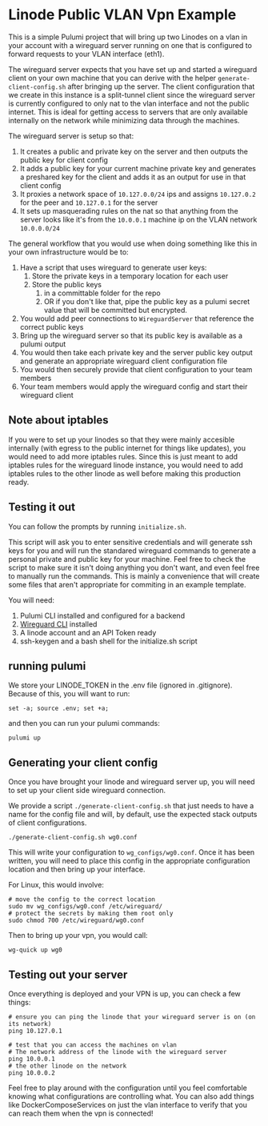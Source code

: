 # Linode Public VLAN Vpn Example

This is a simple Pulumi project that will bring up two Linodes on a vlan in your account with a wireguard server
running on one that is configured to forward requests to your VLAN interface (eth1).

The wireguard server expects that you have set up and started a wireguard client on your own machine
that you can derive with the helper `generate-client-config.sh` after bringing up the server.  The client
configuration that we create in this instance is a split-tunnel client since the wireguard server is currently
configured to only nat to the vlan interface and not the public internet.  This is ideal for getting access to
servers that are only available internally on the network while minimizing data through the machines.

The wireguard server is setup so that:

1. It creates a public and private key on the server and then outputs the public key for client config
2. It adds a public key for your current machine private key and generates a preshared key for the client
   and adds it as an output for use in that client config
3. It proxies a network space of `10.127.0.0/24` ips and assigns `10.127.0.2` for the peer and 
   `10.127.0.1` for the server
4. It sets up masquerading rules on the nat so that anything from the server looks like it's from
   the `10.0.0.1` machine ip on the VLAN network `10.0.0.0/24`

The general workflow that you would use when doing something like this in your own infrastructure
would be to:

1. Have a script that uses wireguard to generate user keys:
   1. Store the private keys in a temporary location for each user
   2. Store the public keys 
      1. in a committable folder for the repo
      2. OR if you don't like that, pipe the public key as a pulumi secret value that will be committed
      but encrypted.
2. You would add peer connections to `WireguardServer` that reference the correct public keys
3. Bring up the wireguard server so that its public key is available as a pulumi output
4. You would then take each private key and the server public key output and generate an appropriate wireguard client configuration file
5. You would then securely provide that client configuration to your team members
6. Your team members would apply the wireguard config and start their wireguard client

## Note about iptables

If you were to set up your linodes so that they were mainly accesible internally (with egress to the public internet
for things like updates), you would need to add more iptables rules. Since this is just meant to add iptables rules for
the wireguard linode instance, you would need to add iptables rules to the other linode as well before making this production
ready.

## Testing it out

You can follow the prompts by running `initialize.sh`.

This script will ask you to enter sensitive credentials and will generate ssh keys for you and will run
the standared wireguard commands to generate a personal private and public key for your machine. 
Feel free to check the script to make sure it isn't doing anything you don't want,
and even feel free to manually run the commands.  This is mainly
a convenience that will create some files that aren't appropriate for commiting in an example template.

You will need:

1. Pulumi CLI installed and configured for a backend
2. [Wireguard CLI](https://www.wireguard.com/install/) installed
3. A linode account and an API Token ready
4. ssh-keygen and a bash shell for the initialize.sh script

## running pulumi

We store your LINODE_TOKEN in the .env file (ignored in .gitignore).  Because of this, you will want to run:

```shell
set -a; source .env; set +a;
```

and then you can run your pulumi commands:

```shell
pulumi up
```

## Generating your client config

Once you have brought your linode and wireguard server up, you will need to set up your client side
wireguard connection.

We provide a script `./generate-client-config.sh` that just needs to have a name for the config file
and will, by default, use the expected stack outputs of client configurations.

```shell
./generate-client-config.sh wg0.conf
```

This will write your configuration to `wg_configs/wg0.conf`.  Once it has been written, you will need to
place this config in the appropriate configuration location and then bring up your interface.

For Linux, this would involve:

```shell
# move the config to the correct location
sudo mv wg_configs/wg0.conf /etc/wireguard/
# protect the secrets by making them root only
sudo chmod 700 /etc/wireguard/wg0.conf
```

Then to bring up your vpn, you would call: 

```shell
wg-quick up wg0
```

## Testing out your server

Once everything is deployed and your VPN is up, you can check a few things:

```shell
# ensure you can ping the linode that your wireguard server is on (on its network)
ping 10.127.0.1

# test that you can access the machines on vlan
# The network address of the linode with the wireguard server
ping 10.0.0.1
# the other linode on the network
ping 10.0.0.2
```

Feel free to play around with the configuration until you feel comfortable knowing what configurations are controlling what.
You can also add things like DockerComposeServices on just the vlan interface to verify that you can reach them when the vpn
is connected!